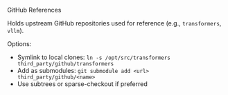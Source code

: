 GitHub References

Holds upstream GitHub repositories used for reference (e.g., `transformers`,
`vllm`).

Options:
- Symlink to local clones: `ln -s /opt/src/transformers third_party/github/transformers`
- Add as submodules: `git submodule add <url> third_party/github/<name>`
- Use subtrees or sparse-checkout if preferred
